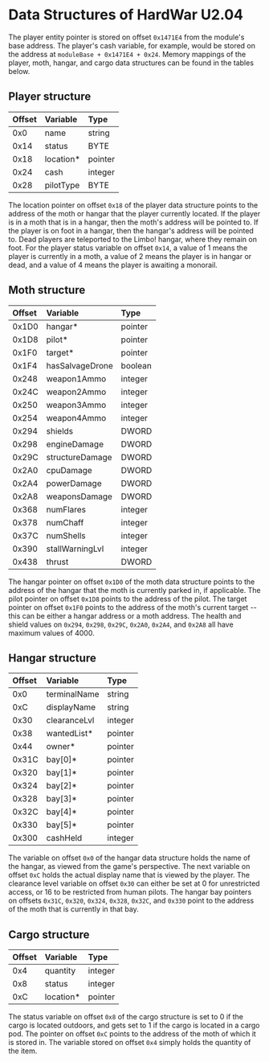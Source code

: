# Data Structures of HardWar U2.04

The player entity pointer is stored on offset
```0x1471E4``` from the module's base address. The player's cash variable,
for example, would be stored on the address at ```moduleBase + 0x1471E4 + 0x24```.
Memory mappings of the player, moth, hangar, and cargo data structures can be found
in the tables below.

## Player structure ##
| **Offset**    | **Variable**    | **Type**       |
| :---          | :---            | :---           |
| 0x0           | name            | string         |
| 0x14          | status          | BYTE           |
| 0x18          | location*       | pointer        |
| 0x24          | cash            | integer        |
| 0x28          | pilotType       | BYTE           |

The location pointer on offset ```0x18``` of the player data structure
points to the address of the moth or hangar that the player
currently located. If the player is in a moth that is in a hangar,
then the moth's address will be pointed to. If the player is on foot
in a hangar, then the hangar's address will be pointed to. Dead players
are teleported to the Limbo! hangar, where they remain on foot. For the
player status variable on offset ```0x14```, a value of 1 means the player
is currently in a moth, a value of 2 means the player is in hangar or dead,
and a value of 4 means the player is awaiting a monorail.


## Moth structure ##
| **Offset**    | **Variable**     | **Type**      |
| :---          | :---             | :---          |
| 0x1D0         | hangar*          | pointer       |
| 0x1D8         | pilot*           | pointer       |
| 0x1F0         | target*          | pointer       |
| 0x1F4         | hasSalvageDrone  | boolean       |
| 0x248         | weapon1Ammo      | integer       |
| 0x24C         | weapon2Ammo      | integer       |
| 0x250         | weapon3Ammo      | integer       |
| 0x254         | weapon4Ammo      | integer       |
| 0x294         | shields          | DWORD         |
| 0x298         | engineDamage     | DWORD         |
| 0x29C         | structureDamage  | DWORD         |
| 0x2A0         | cpuDamage        | DWORD         |
| 0x2A4         | powerDamage      | DWORD         |
| 0x2A8         | weaponsDamage    | DWORD         |
| 0x368         | numFlares        | integer       |
| 0x378         | numChaff         | integer       |
| 0x37C         | numShells        | integer       |
| 0x390         | stallWarningLvl  | integer       |
| 0x438         | thrust           | DWORD         |

The hangar pointer on offset ```0x1D0``` of the moth data structure
points to the address of the hangar that the moth is currently parked
in, if applicable. The pilot pointer on offset ```0x1D8``` points to
the address of the pilot. The target pointer on offset ```0x1F0```
points to the address of the moth's current target -- this can be either
a hangar address or a moth address. The health and shield values on
```0x294```, ```0x298```, ```0x29C```, ```0x2A0```, ```0x2A4```, and ```0x2A8```
all have maximum values of 4000.


## Hangar structure ##
| **Offset**    | **Variable**     | **Type**      |
| :---          | :---             | :---          |
| 0x0           | terminalName     | string        |
| 0xC           | displayName      | string        |
| 0x30          | clearanceLvl     | integer       |
| 0x38          | wantedList*      | pointer       |
| 0x44          | owner*           | pointer       |
| 0x31C         | bay[0]*          | pointer       |
| 0x320         | bay[1]*          | pointer       |
| 0x324         | bay[2]*          | pointer       |
| 0x328         | bay[3]*          | pointer       |
| 0x32C         | bay[4]*          | pointer       |
| 0x330         | bay[5]*          | pointer       |
| 0x300         | cashHeld         | integer       |

The variable on offset ```0x0``` of the hangar data structure holds the name of the hangar,
as viewed from the game's perspective. The next variable on offset ```0xC``` holds the
actual display name that is viewed by the player. The clearance level variable
on offset ```0x30``` can either be set at 0 for unrestricted access, or 16
to be restricted from human pilots. The hangar bay pointers on offsets ```0x31C```,
```0x320```, ```0x324```, ```0x328```, ```0x32C```, and ```0x330``` point to the address
of the moth that is currently in that bay.


## Cargo structure ##
| **Offset**    | **Variable**     | **Type**      |
| :---          | :---             | :---          |
| 0x4           | quantity         | integer       |
| 0x8           | status           | integer       |
| 0xC           | location*        | pointer       |

The status variable on offset ```0x8``` of the cargo structure is set to 0 if the cargo
is located outdoors, and gets set to 1 if the cargo is located in a cargo pod. The pointer
on offset ```0xC``` points to the address of the moth of which it is stored in. The variable
stored on offset ```0x4``` simply holds the quantity of the item.
